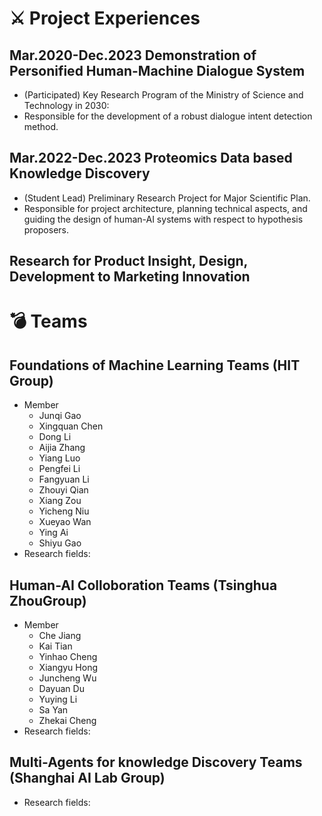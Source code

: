 # ⚔ Project Experiences
## **Mar.2020-Dec.2023** Demonstration of Personified Human-Machine Dialogue System
  - (Participated) Key Research Program of the Ministry of Science and Technology in 2030: 
  - Responsible for the development of a robust dialogue intent detection method.
    
## Mar.2022-Dec.2023 Proteomics Data based Knowledge Discovery 
  - (Student Lead) Preliminary Research Project for Major Scientific Plan.
  - Responsible for project architecture, planning technical aspects, and guiding the design of human-AI systems with respect to hypothesis proposers.
    
## Research for Product Insight, Design, Development to Marketing Innovation

# 💣 Teams
## Foundations of Machine Learning Teams (HIT Group)
- Member
  - Junqi Gao
  - Xingquan Chen
  - Dong Li
  - Aijia Zhang
  - Yiang Luo
  - Pengfei Li
  - Fangyuan Li
  - Zhouyi Qian
  - Xiang Zou
  - Yicheng Niu
  - Xueyao Wan
  - Ying Ai
  - Shiyu Gao 
- Research fields:

## Human-AI Colloboration Teams (Tsinghua ZhouGroup)  
- Member 
  - Che Jiang
  - Kai Tian
  - Yinhao Cheng
  - Xiangyu Hong
  - Juncheng Wu
  - Dayuan Du
  - Yuying Li
  - Sa Yan
  - Zhekai Cheng
- Research fields:
  
## Multi-Agents for knowledge Discovery Teams (Shanghai AI Lab Group)
- Research fields:
